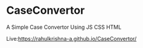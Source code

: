 # CaseConvertor
A Simple Case Convertor Using JS CSS HTML

Live:https://rahulkrishna-a.github.io/CaseConvertor/
